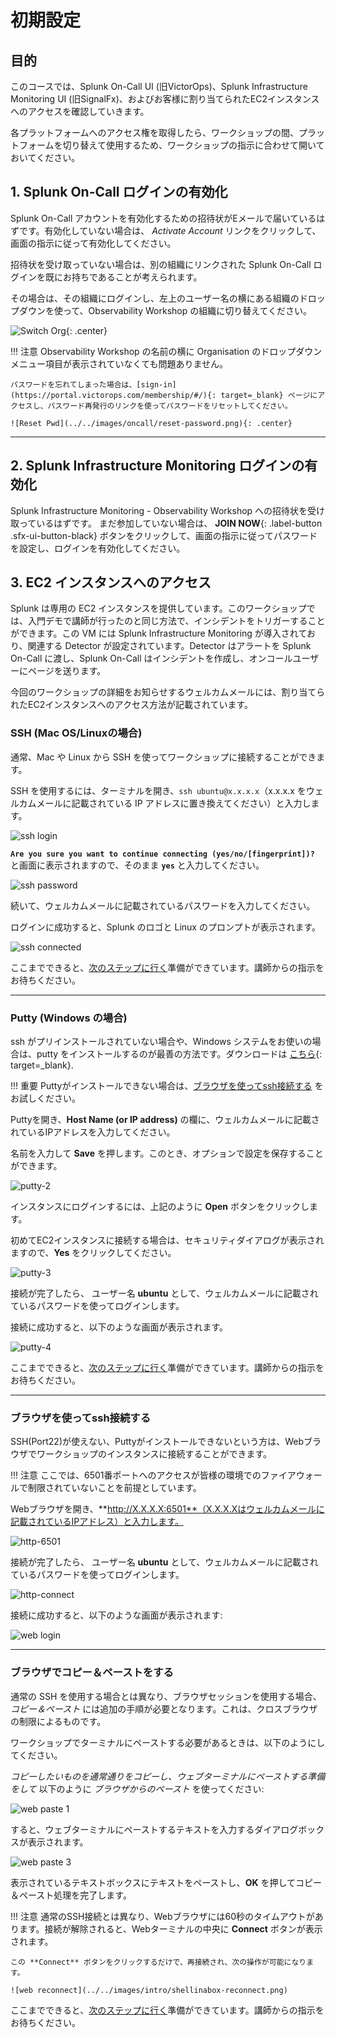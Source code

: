 # 初期設定

## 目的

このコースでは、Splunk On-Call UI (旧VictorOps)、Splunk Infrastructure Monitoring UI (旧SignalFx)、およびお客様に割り当てられたEC2インスタンスへのアクセスを確認していきます。

各プラットフォームへのアクセス権を取得したら、ワークショップの間、プラットフォームを切り替えて使用するため、ワークショップの指示に合わせて開いておいてください。

## 1. Splunk On-Call ログインの有効化

Splunk On-Call アカウントを有効化するための招待状がEメールで届いているはずです。有効化していない場合は、 _Activate Account_ リンクをクリックして、画面の指示に従って有効化してください。

招待状を受け取っていない場合は、別の組織にリンクされた Splunk On-Call ログインを既にお持ちであることが考えられます。

その場合は、その組織にログインし、左上のユーザー名の横にある組織のドロップダウンを使って、Observability Workshop の組織に切り替えてください。

![Switch Org](../../images/oncall/switch-org.png){: .center}

!!! 注意
    Observability Workshop の名前の横に Organisation のドロップダウンメニュー項目が表示されていなくても問題ありません。

    パスワードを忘れてしまった場合は、[sign-in](https://portal.victorops.com/membership/#/){: target=_blank} ページにアクセスし、パスワード再発行のリンクを使ってパスワードをリセットしてください。

    ![Reset Pwd](../../images/oncall/reset-password.png){: .center}

---

## 2. Splunk Infrastructure Monitoring ログインの有効化

Splunk Infrastructure Monitoring - Observability Workshop への招待状を受け取っているはずです。 まだ参加していない場合は、 **JOIN NOW**{: .label-button .sfx-ui-button-black} ボタンをクリックして、画面の指示に従ってパスワードを設定し、ログインを有効化してください。

## 3. EC2 インスタンスへのアクセス

Splunk は専用の EC2 インスタンスを提供しています。このワークショップでは、入門デモで講師が行ったのと同じ方法で、インシデントをトリガーすることができます。この VM には Splunk Infrastructure Monitoring が導入されており、関連する Detector が設定されています。Detector はアラートを Splunk On-Call に渡し、Splunk On-Call はインシデントを作成し、オンコールユーザーにページを送ります。

今回のワークショップの詳細をお知らせするウェルカムメールには、割り当てられたEC2インスタンスへのアクセス方法が記載されています。

### SSH (Mac OS/Linuxの場合)

通常、Mac や Linux から SSH を使ってワークショップに接続することができます。

SSH を使用するには、ターミナルを開き、`ssh ubuntu@x.x.x.x`（x.x.x.x をウェルカムメールに記載されている IP アドレスに置き換えてください）と入力します。

![ssh login](../../images/intro/ssh-1.png)

**`Are you sure you want to continue connecting (yes/no/[fingerprint])?`**  と画面に表示されますので、そのまま **`yes`** と入力してください。

![ssh password](../../images/intro/ssh-2.png)

続いて、ウェルカムメールに記載されているパスワードを入力してください。

ログインに成功すると、Splunk のロゴと Linux のプロンプトが表示されます。

![ssh connected](../../images/intro/ssh-3.png)

ここまでできると、[次のステップに行く](../../oncall/getting_started/user_profile/)準備ができています。講師からの指示をお待ちください。

---

### Putty (Windows の場合)

ssh がプリインストールされていない場合や、Windows システムをお使いの場合は、putty をインストールするのが最善の方法です。ダウンロードは [こちら](https://www.putty.org/){: target=_blank}.

!!! 重要
    Puttyがインストールできない場合は、[ブラウザを使ってssh接続する](../getting_started/#web-browser-all) をお試しください。

Puttyを開き、**Host Name (or IP address)** の欄に、ウェルカムメールに記載されているIPアドレスを入力してください。

名前を入力して **Save** を押します。このとき、オプションで設定を保存することができます。

![putty-2](../../images/intro/putty-settings.png)

インスタンスにログインするには、上記のように **Open** ボタンをクリックします。

初めてEC2インスタンスに接続する場合は、セキュリティダイアログが表示されますので、**Yes** をクリックしてください。

![putty-3](../../images/intro/putty-security.png)

接続が完了したら、 ユーザー名 **ubuntu** として、ウェルカムメールに記載されているパスワードを使ってログインします。

接続に成功すると、以下のような画面が表示されます。

![putty-4](../../images/intro/putty-loggedin.png)

ここまでできると、[次のステップに行く](../../oncall/getting_started/user_profile/)準備ができています。講師からの指示をお待ちください。

---

### ブラウザを使ってssh接続する

SSH(Port22)が使えない、Puttyがインストールできないという方は、Webブラウザでワークショップのインスタンスに接続することができます。

!!! 注意
    ここでは、6501番ポートへのアクセスが皆様の環境でのファイアウォールで制限されていないことを前提としています。

Webブラウザを開き、**http://X.X.X.X:6501**（X.X.X.Xはウェルカムメールに記載されているIPアドレス）と入力します。

![http-6501](../../images/intro/shellinabox-url.png)

接続が完了したら、 ユーザー名 **ubuntu** として、ウェルカムメールに記載されているパスワードを使ってログインします。

![http-connect](../../images/intro/shellinabox-connect.png)

接続に成功すると、以下のような画面が表示されます:

![web login](../../images/intro/shellinabox-login.png)

---

### ブラウザでコピー＆ペーストをする

通常の SSH を使用する場合とは異なり、ブラウザセッションを使用する場合、*コピー＆ペースト* には追加の手順が必要となります。これは、クロスブラウザの制限によるものです。

ワークショップでターミナルにペーストする必要があるときは、以下のようにしてください。

*コピーしたいものを通常通りをコピーし、ウェブターミナルにペーストする準備をして* 以下のように *ブラウザからのペースト* を使ってください:

![web paste 1](../../images/intro/shellinabox-paste-browser.png)

すると、ウェブターミナルにペーストするテキストを入力するダイアログボックスが表示されます。

![web paste 3](../../images/intro/shellinabox-example-1.png)

表示されているテキストボックスにテキストをペーストし、**OK** を押してコピー＆ペースト処理を完了します。

!!! 注意
    通常のSSH接続とは異なり、Webブラウザには60秒のタイムアウトがあります。接続が解除されると、Webターミナルの中央に **Connect** ボタンが表示されます。

    この **Connect** ボタンをクリックするだけで、再接続され、次の操作が可能になります。

    ![web reconnect](../../images/intro/shellinabox-reconnect.png)

ここまでできると、[次のステップに行く](../../oncall/getting_started/user_profile/)準備ができています。講師からの指示をお待ちください。

[^1]: [Download Putty](https://www.chiark.greenend.org.uk/~sgtatham/putty/){: target=_blank}
